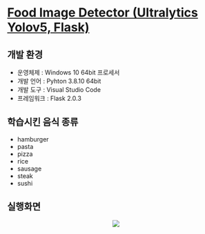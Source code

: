 # [Food Image Detector (Ultralytics Yolov5, Flask)](ejrtks1020.pythonanywhere.com)

## 개발 환경
- 운영체제 : Windows 10 64bit 프로세서
- 개발 언어 : Pyhton 3.8.10 64bit 
- 개발 도구 : Visual Studio Code
- 프레임워크 : Flask 2.0.3

## 학습시킨 음식 종류
* hamburger
* pasta
* pizza
* rice
* sausage
* steak
* sushi

## 실행화면
<p align="center">
<img src="https://user-images.githubusercontent.com/49896157/156166132-a07bba7d-33e4-4db0-ac6e-dd6d75d2a7c1.gif">
</p>

